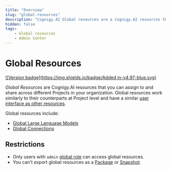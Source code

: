 ```yaml
---
title: "Overview"
slug: "global-resources"
description: "Cognigy.AI Global resources are a Cognigy.AI resources that you can assign to and share across different Projects in your organization."
hidden: false
tags:
    - Global resources
    - Admin Center
---
```


# Global Resources

[![Version badge](https://img.shields.io/badge/Added in-v4.97-blue.svg)](../../../release-notes/4.97.md)

_Global Resources_ are Cognigy.AI resources that you can assign to and share across different Projects in your organization. Global resources work similarly to their counterparts at Project level and have a similar [user interface as other resources](../../../../overview/user-interface/resource-pages.md).

Global resources include:

- [Global Large Language Models](global-llms.md)
- [Global Connections](global-connections.md)

## Restrictions

- Only users with `admin` [global role](../access-control.md) can access global resources.
- You can't export global resources as a [Package](../../../../build/packages.md) or [Snapshot](../../../../deploy/snapshots.md).
